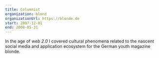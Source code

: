 ```yaml
---
title: Columnist
organization: blond
organizationUrl: https://blonde.de
start: 2007-12-01
end: 2008-05-31
---
```


In the age of *web 2.0* I covered cultural phenomena related to the nascent social media and application ecosystem for the German youth magazine blonde.